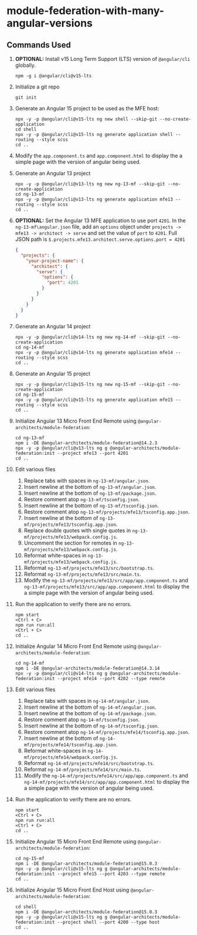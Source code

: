 # module-federation-with-many-angular-versions

## Commands Used

1. **OPTIONAL:** Install v15 Long Term Support (LTS) version of `@angular/cli` globally.

    ```shell
    npm -g i @angular/cli@v15-lts
    ```

1. Initialize a git repo

    ```shell
    git init
    ```

1. Generate an Angular 15 project to be used as the MFE host:

    ```shell
    npx -y -p @angular/cli@v15-lts ng new shell --skip-git --no-create-application
    cd shell
    npx -y -p @angular/cli@v15-lts ng generate application shell --routing --style scss
    cd ..
    ```

1. Modify the `app.component.ts` and `app.component.html` to display the a simple page with the version of angular being used.

1. Generate an Angular 13 project

    ```shell
    npx -y -p @angular/cli@v13-lts ng new ng-13-mf --skip-git --no-create-application
    cd ng-13-mf
    npx -y -p @angular/cli@v13-lts ng generate application mfe13 --routing --style scss
    cd ..
    ```

1. **OPTIONAL:** Set the Angular 13 MFE application to use port `4201`. In the `ng-13-mf\angular.json` file, add an `options` object under `projects -> mfe13 -> architect -> serve` and set the value of `port` to `4201`. Full JSON path is `$.projects.mfe13.architect.serve.options.port = 4201`

    ```json
    {
      "projects": {
        "your-project-name": {
          "architect": {
            "serve": {
              "options": {
                "port": 4201
              }
            }
          }
        }
      }
    }
    ```

1. Generate an Angular 14 project

    ```shell
    npx -y -p @angular/cli@v14-lts ng new ng-14-mf --skip-git --no-create-application
    cd ng-14-mf
    npx -y -p @angular/cli@v14-lts ng generate application mfe14 --routing --style scss
    cd ..
    ```

1. Generate an Angular 15 project

    ```shell
    npx -y -p @angular/cli@v15-lts ng new ng-15-mf --skip-git --no-create-application
    cd ng-15-mf
    npx -y -p @angular/cli@v15-lts ng generate application mfe15 --routing --style scss
    cd ..
    ```

1. Initialize Angular 13 Micro Front End Remote using `@angular-architects/module-federation`:

    ```shell
    cd ng-13-mf
    npm i -DE @angular-architects/module-federation@14.2.3
    npx -y -p @angular/cli@v13-lts ng g @angular-architects/module-federation:init --project mfe13 --port 4201
    cd ..
    ```

1. Edit various files

    1. Replace tabs with spaces in `ng-13-mf/angular.json`.
    1. Insert newline at the bottom of `ng-13-mf/angular.json`.
    1. Insert newline at the bottom of `ng-13-mf/package.json`.
    1. Restore comment atop `ng-13-mf/tsconfig.json`.
    1. Insert newline at the bottom of `ng-13-mf/tsconfig.json`.
    1. Restore comment atop `ng-13-mf/projects/mfe13/tsconfig.app.json`.
    1. Insert newline at the bottom of `ng-13-mf/projects/mfe13/tsconfig.app.json`.
    1. Replace double quotes with single quotes in `ng-13-mf/projects/mfe13/webpack.config.js`.
    1. Uncomment the section for remotes in `ng-13-mf/projects/mfe13/webpack.config.js`.
    1. Reformat white-spaces in `ng-13-mf/projects/mfe13/webpack.config.js`.
    1. Reformat `ng-13-mf/projects/mfe13/src/bootstrap.ts`.
    1. Reformat `ng-13-mf/projects/mfe13/src/main.ts`.
    1. Modify the `ng-13-mf/projects/mfe13/src/app/app.component.ts` and `ng-13-mf/projects/mfe13/src/app/app.component.html` to display the a simple page with the version of angular being used.

1. Run the application to verify there are no errors.

    ```shell
    npm start
    <Ctrl + C>
    npm run run:all
    <Ctrl + C>
    cd ..
    ```

1. Initialize Angular 14 Micro Front End Remote using `@angular-architects/module-federation`:

    ```shell
    cd ng-14-mf
    npm i -DE @angular-architects/module-federation@14.3.14
    npx -y -p @angular/cli@v14-lts ng g @angular-architects/module-federation:init --project mfe14 --port 4202 --type remote
    ```

1. Edit various files

    1. Replace tabs with spaces in `ng-14-mf/angular.json`.
    1. Insert newline at the bottom of `ng-14-mf/angular.json`.
    1. Insert newline at the bottom of `ng-14-mf/package.json`.
    1. Restore comment atop `ng-14-mf/tsconfig.json`.
    1. Insert newline at the bottom of `ng-14-mf/tsconfig.json`.
    1. Restore comment atop `ng-14-mf/projects/mfe14/tsconfig.app.json`.
    1. Insert newline at the bottom of `ng-14-mf/projects/mfe14/tsconfig.app.json`.
    1. Reformat white-spaces in `ng-14-mf/projects/mfe14/webpack.config.js`.
    1. Reformat `ng-14-mf/projects/mfe14/src/bootstrap.ts`.
    1. Reformat `ng-14-mf/projects/mfe14/src/main.ts`.
    1. Modify the `ng-14-mf/projects/mfe14/src/app/app.component.ts` and `ng-14-mf/projects/mfe14/src/app/app.component.html` to display the a simple page with the version of angular being used.

1. Run the application to verify there are no errors.

    ```shell
    npm start
    <Ctrl + C>
    npm run run:all
    <Ctrl + C>
    cd ..
    ```

1. Initialize Angular 15 Micro Front End Remote using `@angular-architects/module-federation`:

    ```shell
    cd ng-15-mf
    npm i -DE @angular-architects/module-federation@15.0.3
    npx -y -p @angular/cli@v15-lts ng g @angular-architects/module-federation:init --project mfe15 --port 4203 --type remote
    cd ..
    ```

1. Initialize Angular 15 Micro Front End Host using `@angular-architects/module-federation`:

    ```shell
    cd shell
    npm i -DE @angular-architects/module-federation@15.0.3
    npx -y -p @angular/cli@v15-lts ng g @angular-architects/module-federation:init --project shell --port 4200 --type host
    cd ..
    ```
